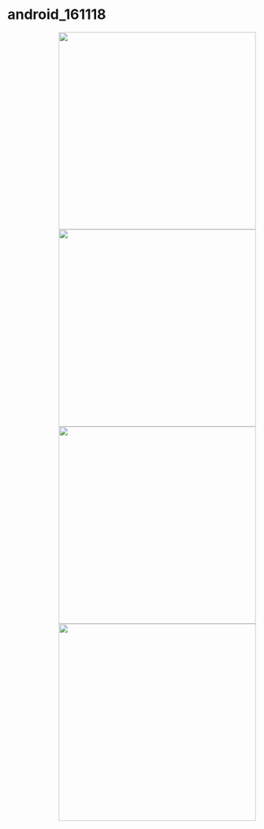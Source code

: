 # android_161118

<img width=400 src="http://postfiles16.naver.net/MjAxNjExMThfMjgw/MDAxNDc5NDM4NzA3MjU4.A3uYQ0iDEDSIme_FeQlPvtUfj55wdvFfqwbB4QfnCHsg.F64wsAxN6ubQVieoYYHu_uvQPboksQAwiUnA_ImK4AAg.PNG.fbwkzl111/Capture+_2016-11-18-12-10-40.png?type=w1" align="right">

<img width=400 src="http://postfiles12.naver.net/MjAxNjExMThfNjQg/MDAxNDc5NDM4NzA3Mjgx.MT5K1trspKFYw3BQdgYVe48Ir5VFvU3I71u014RGsEog.I4pUQ1OPLegE6s20O1EcsjJYeYOJa5vLP7Q_7U2v4Tgg.PNG.fbwkzl111/Capture+_2016-11-18-12-11-02.png?type=w1" align="right">

<img width=400 src="http://postfiles3.naver.net/MjAxNjExMThfNjIg/MDAxNDc5NDM4NzA2MzEw.hJvLOzVtBHNFiTBOOWQRFa_EYUx4ZDSVCQodfF9lQvQg.N_UbVqs83ymIS-XNyAjC7jaM-TPtlKZESNatb-2pmsog.PNG.fbwkzl111/Capture+_2016-11-18-12-11-10.png?type=w1" align="right">

<img width=400
src="http://postfiles7.naver.net/MjAxNjExMThfMzgg/MDAxNDc5NDM4NzA1Nzc0.Zc4DmhalM7K1mrQy9lZwIaBTMmqm8yfh6SCadrw4WcQg.cKi2cnHBOS3NFAbkul6KkLspoWDQbvMn8aWaRxLnDEMg.PNG.fbwkzl111/Capture+_2016-11-18-12-11-16.png?type=w1" align="right">
